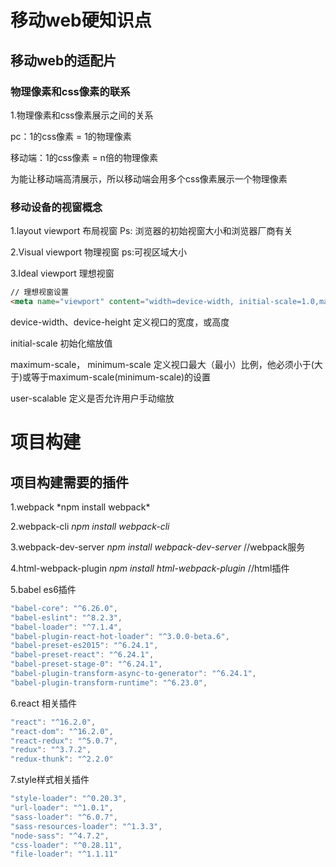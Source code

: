 <h1>移动web硬知识点</h2>

<h2>移动web的适配片</h2>
<h3>物理像素和css像素的联系</h3>
 1.物理像素和css像素展示之间的关系
 
 pc：1的css像素 = 1的物理像素
 
 移动端：1的css像素 = n倍的物理像素
 
 为能让移动端高清展示，所以移动端会用多个css像素展示一个物理像素

<h3>移动设备的视窗概念</h3>

1.layout viewport 布局视窗 Ps: 浏览器的初始视窗大小和浏览器厂商有关

2.Visual viewport 物理视窗 ps:可视区域大小

3.Ideal viewport 理想视窗

```html
// 理想视窗设置 
<meta name="viewport" content="width=device-width, initial-scale=1.0,maximum-scale=1.0,user-scalable=no"/>
```
device-width、device-height 定义视口的宽度，或高度

initial-scale 初始化缩放值

maximum-scale， minimum-scale 定义视口最大（最小）比例，他必须小于(大于)或等于maximum-scale(minimum-scale)的设置

user-scalable 定义是否允许用户手动缩放


 <h1>项目构建</h1>
 
 <h2>项目构建需要的插件</h2>
 1.webpack *npm install webpack*
 
 2.webpack-cli *npm install webpack-cli*

 3.webpack-dev-server *npm install webpack-dev-server*  //webpack服务
 
 4.html-webpack-plugin *npm install html-webpack-plugin* //html插件
 
 5.babel  es6插件
 ```js
"babel-core": "^6.26.0",
"babel-eslint": "^8.2.3",
"babel-loader": "^7.1.4",
"babel-plugin-react-hot-loader": "^3.0.0-beta.6",
"babel-preset-es2015": "^6.24.1",
"babel-preset-react": "^6.24.1",
"babel-preset-stage-0": "^6.24.1",
"babel-plugin-transform-async-to-generator": "^6.24.1",
"babel-plugin-transform-runtime": "^6.23.0",
```
6.react 相关插件
```js
"react": "^16.2.0",
"react-dom": "^16.2.0",
"react-redux": "^5.0.7",
"redux": "^3.7.2",
"redux-thunk": "^2.2.0"
```
 
7.style样式相关插件

```js
"style-loader": "^0.20.3",
"url-loader": "^1.0.1",
"sass-loader": "^6.0.7",
"sass-resources-loader": "^1.3.3",
"node-sass": "^4.7.2",
"css-loader": "^0.28.11",
"file-loader": "^1.1.11"
```
